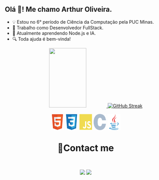 ## Olá 👋! Me chamo Arthur Oliveira.

- 💡 Estou no 6° período de Ciência da Computação pela PUC Minas.
- 📌 Trabalho como Desenvolvedor FullStack.
- 📜 Atualmente aprendendo Node.js e IA.
- 🔍 Toda ajuda é bem-vinda!

<!-- JANELA DE STATUS -->

<div align="center">
  <a href="https://github.com/arthurmo56">
  <img height="185em" width="48%" src="https://github-readme-stats.vercel.app/api/top-langs/?username=arthurmo56&layout=compact&langs_count=7&theme=highcontrast"/>
  <a href="https://git.io/streak-stats"><img src="https://streak-stats.demolab.com?user=DanielSalgadoM7&theme=highcontrast&hide_border=true&hide_total_contributions=true" alt="GitHub Streak" /></a>
</div>
  
   <div style="display: inline_block" align="center"><br>
    <img align="center" alt="HTML" height="50" width="40" src="https://raw.githubusercontent.com/devicons/devicon/master/icons/html5/html5-original.svg">
    <img align="center" alt="CSS" height="50" width="40" src="https://raw.githubusercontent.com/devicons/devicon/master/icons/css3/css3-original.svg">
    <img align="center" alt="Js" height="50" width="40" src="https://raw.githubusercontent.com/devicons/devicon/master/icons/javascript/javascript-plain.svg">
    <img align="center" alt="C" height="50" width="40" src="https://raw.githubusercontent.com/devicons/devicon/master/icons/c/c-original.svg">
    <img align="center" alt="Java" height="50" width="40" src="https://raw.githubusercontent.com/devicons/devicon/master/icons/java/java-original.svg">
  </div>
  
##
  
   <div style="display: inline_block" align="center">
  <h1>📲Contact me</h1><br>
 
  <a href = "mailto:arthurm.oliveira56@gmail.com"><img src= "https://img.shields.io/badge/Gmail-D14836?style=for-the-badge&logo=gmail&logoColor=white" target="_blank"></a>
  <a href = "https://www.linkedin.com/in/armoliveira1004/"><img src = "https://img.shields.io/badge/LinkedIn-0077B5?style=for-the-badge&logo=linkedin&logoColor=white" target="_blank"></a>
 </div>
  
  ##
  
